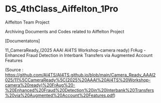 # DS_4thClass_Aiffelton_1Pro
Aiffelton Team Project

Archiving Documents and Codes related to Aiffelton Project

[Documentatons]

11_CameraReady_(2025 AAAI AI4TS Workshop-camera ready) FrAug - Enhanced Fraud Detection in Interbank Transfers via Augmented Account Features

(Source : https://github.com/AI4TS/AI4TS.github.io/blob/main/Camera_Ready_AAAI2025/11%5CCameraReady%5C(2025%20AAAI%20AI4TS%20Workshop-camera%20ready)%20FrAug%20-%20Enhanced%20Fraud%20Detection%20in%20Interbank%20Transfers%20via%20Augmented%20Account%20Features.pdf)
